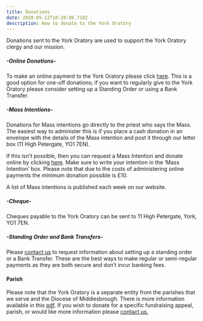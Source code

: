 ```yaml
---
title: Donations
date: 2020-05-12T10:28:06.718Z
description: How to donate to the York Oratory
---
```

Donations sent to the York Oratory are used to support the York Oratory clergy and our mission.

##### \-Online Donations-

To make an online payment to the York Oratory please click [here](https://yorkoratory.com/donate/). This is a good option for one-off donations; if you want to regularly give to the York Oratory please consider setting up a Standing Order or using a Bank Transfer.

##### \-Mass Intentions-

Donations for Mass intentions go directly to the priest who says the Mass.  The easiest way to administer this is if you place a cash donation in an envelope with the details of the Mass intention and post it through our letter box (11 High Petergate, YO1 7EN). 

If this isn't possible, then you can request a Mass Intention and donate online by clicking [here](https://yorkoratory.com/donate/). Make sure to write your intention in the ‘Mass Intention’ box. Please note that due to the costs of administering online payments the minimum donation possible is £10.

A list of Mass intentions is published each week on our website.

##### \-Cheque-

Cheques payable to the York Oratory can be sent to 11 High Petergate, York, YO1 7EN.

##### \-Standing Order and Bank Transfers-

Please [contact us](https://yorkoratory.com/contact) to request information about setting up a standing order or a Bank Transfer. These are the best ways to make regular or semi-regular payments as they are both secure and don’t incur banking fees.

#### Parish

Please note that the York Oratory is a separate entity from the parishes that we serve and the Diocese of Middlesbrough. There is more information available in this [pdf](https://yorkoratory.com/media/How%20to%20donate.pdf). If you wish to donate for a specific fundraising appeal, parish, or would like more information please [contact us.](https://yorkoratory.com/contact)
